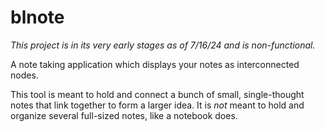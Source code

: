 # blnote

*This project is in its very early stages as of 7/16/24 and is non-functional.*

A note taking application which displays your notes as interconnected nodes.

This tool is meant to hold and connect a bunch of small, single-thought notes that link together to form a larger idea. It is *not* meant to hold and organize several full-sized notes, like a notebook does.
